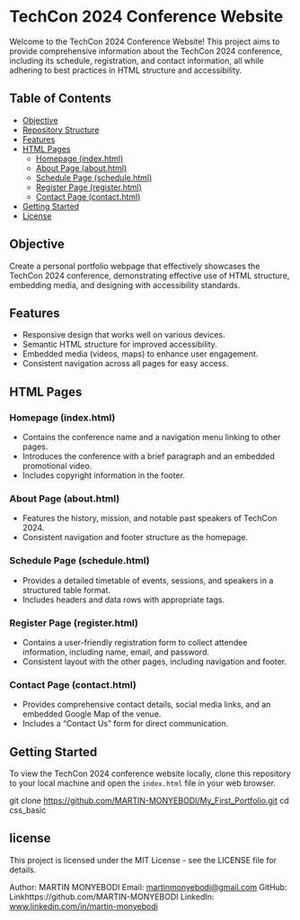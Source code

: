 # TechCon 2024 Conference Website

Welcome to the TechCon 2024 Conference Website! This project aims to provide comprehensive information about the TechCon 2024 conference, including its schedule, registration, and contact information, all while adhering to best practices in HTML structure and accessibility.

## Table of Contents
- [Objective](#objective)
- [Repository Structure](#repository-structure)
- [Features](#features)
- [HTML Pages](#html-pages)
  - [Homepage (index.html)](#homepage-indexhtml)
  - [About Page (about.html)](#about-page-abouthtml)
  - [Schedule Page (schedule.html)](#schedule-page-schedulehtml)
  - [Register Page (register.html)](#register-page-registerhtml)
  - [Contact Page (contact.html)](#contact-page-contacthtml)
- [Getting Started](#getting-started)
- [License](#license)

## Objective
Create a personal portfolio webpage that effectively showcases the TechCon 2024 conference, demonstrating effective use of HTML structure, embedding media, and designing with accessibility standards.


## Features
- Responsive design that works well on various devices.
- Semantic HTML structure for improved accessibility.
- Embedded media (videos, maps) to enhance user engagement.
- Consistent navigation across all pages for easy access.

## HTML Pages

### Homepage (index.html)
- Contains the conference name and a navigation menu linking to other pages.
- Introduces the conference with a brief paragraph and an embedded promotional video.
- Includes copyright information in the footer.

### About Page (about.html)
- Features the history, mission, and notable past speakers of TechCon 2024.
- Consistent navigation and footer structure as the homepage.

### Schedule Page (schedule.html)
- Provides a detailed timetable of events, sessions, and speakers in a structured table format.
- Includes headers and data rows with appropriate tags.

### Register Page (register.html)
- Contains a user-friendly registration form to collect attendee information, including name, email, and password.
- Consistent layout with the other pages, including navigation and footer.

### Contact Page (contact.html)
- Provides comprehensive contact details, social media links, and an embedded Google Map of the venue.
- Includes a “Contact Us” form for direct communication.

## Getting Started
To view the TechCon 2024 conference website locally, clone this repository to your local machine and open the `index.html` file in your web browser.

git clone https://github.com/MARTIN-MONYEBODI/My_First_Portfolio.git
cd css_basic

## license
This project is licensed under the MIT License - see the LICENSE file for details.

Author: MARTIN MONYEBODI
Email: martinmonyebodi@gmail.com
GitHub: Linkhttps://github.com/MARTIN-MONYEBODI
LinkedIn: www.linkedin.com/in/martin-monyebodi